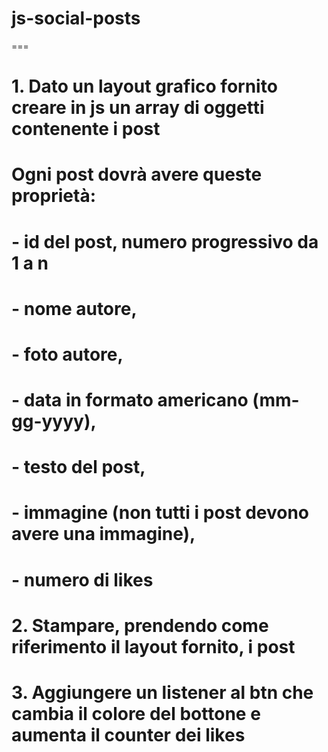 # js-social-posts

===

# 1. Dato un layout grafico fornito creare in js un array di oggetti contenente i post
#    Ogni post dovrà avere queste proprietà:
#    - id del post, numero progressivo da 1 a n
#    - nome autore,
#    - foto autore,
#    - data in formato americano (mm-gg-yyyy),
#    - testo del post,
#    - immagine (non tutti i post devono avere una immagine),
#    - numero di likes
# 2. Stampare, prendendo come riferimento il layout fornito, i post
# 3. Aggiungere un listener al btn che cambia il colore del bottone e aumenta il counter dei likes